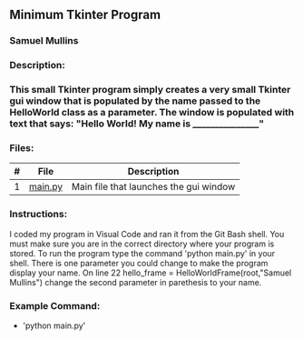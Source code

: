 ## Minimum Tkinter Program
### Samuel Mullins
### Description:
### This small Tkinter program simply creates a very small Tkinter gui window that is populated by the name passed to the HelloWorld class as a parameter. The window is populated with text that says: "Hello World! My name is _______________"
### Files:
|   #   | File            | Description                                        |
| :---: | --------------- | -------------------------------------------------- |
|   1   | [main.py](https://github.com/ssmullins/4443-2D-PyGame-Mullins/blob/master/Assignments/A03/main.py)        | Main file that launches the gui window             |
### Instructions:
I coded my program in Visual Code and ran it from the Git Bash shell.
You must make sure you are in the correct directory where your program is stored.
To run the program type the command 'python main.py' in your shell.
There is one parameter you could change to make the program display your name. On line 22 hello_frame = HelloWorldFrame(root,"Samuel Mullins") change the second parameter in parethesis to your name.
### Example Command:
- 'python main.py'
